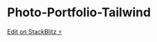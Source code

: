 # Photo-Portfolio-Tailwind

[Edit on StackBlitz ⚡️](https://stackblitz.com/edit/stackblitz-starters-rtyk3f)